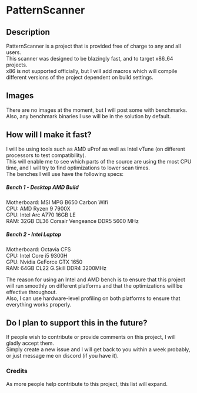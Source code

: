# PatternScanner
## Description
PatternScanner is a project that is provided free of charge to any and all users.\
This scanner was designed to be blazingly fast, and to target x86_64 projects.\
x86 is not supported officially, but I will add macros which will compile different versions of the project dependent on build settings.

## Images
There are no images at the moment, but I will post some with benchmarks. Also, any benchmark binaries I use will be in the solution by default.

## How will I make it fast?
I will be using tools such as AMD uProf as well as Intel vTune (on different processors to test compatibility).\
This will enable me to see which parts of the source are using the most CPU time, and I will try to find optimizations to lower scan times.\
The benches I will use have the following specs:

##### Bench 1 - Desktop AMD Build
Motherboard: MSI MPG B650 Carbon Wifi\
CPU: AMD Ryzen 9 7900X\
GPU: Intel Arc A770 16GB LE\
RAM: 32GB CL36 Corsair Vengeance DDR5 5600 MHz

##### Bench 2 - Intel Laptop
Motherboard: Octavia CFS\
CPU: Intel Core i5 9300H\
GPU: Nvidia GeForce GTX 1650\
RAM: 64GB CL22 G.Skill DDR4 3200MHz

The reason for using an Intel and AMD bench is to ensure that this project will run smoothly on different platforms and that the optimizations will be effective throughout.\
Also, I can use hardware-level profiling on both platforms to ensure that everything works properly.

## Do I plan to support this in the future?
If people wish to contribute or provide comments on this project, I will gladly accept them.\
Simply create a new issue and I will get back to you within a week probably, or just message me on discord (if you have it).

### Credits
As more people help contribute to this project, this list will expand.
